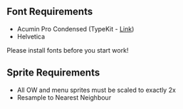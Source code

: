## Font Requirements

* Acumin Pro Condensed (TypeKit - [Link](https://typekit.com/fonts/acumin))
* Helvetica

Please install fonts before you start work!

## Sprite Requirements

* All OW and menu sprites must be scaled to exactly 2x
* Resample to Nearest Neighbour